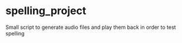 # spelling_project
Small script to generate audio files and play them back in order to test spelling
